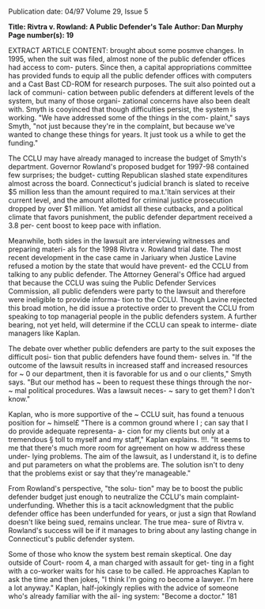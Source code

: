 Publication date: 04/97
Volume 29, Issue 5

**Title: Rivtra v. Rowland: A Public Defender's Tale**
**Author: Dan Murphy**
**Page number(s): 19**

EXTRACT ARTICLE CONTENT:
brought about some posmve changes. In 
1995, when the suit was filed, almost none of 
the public defender offices had access to com-
puters. Since then, a capital appropriations 
committee has provided funds to equip all the 
public defender offices with computers and a 
Cast Bast CD-ROM for research purposes. 
The suit also pointed out a lack of communi-
cation between public defenders at different 
levels of the system, but many of those organi-
zational concerns have also been dealt with. 
Smyth is cooyinced that though difficulties 
persist, the system is working. "We have 
addressed some of the things in the com-
plaint," says Smyth, "not just because they're 
in the complaint, but because we've wanted to 
change these things for years. It just took us a 
while to get the funding." 


The CCLU may have already managed to 
increase the budget of Smyth's department. 
Governor Rowland's proposed budget for 
1997-98 contained few surprises; the budget-
cutting Republican slashed state expenditures 
almost across the board. Connecticut's judicial 
branch is slated to receive $5 million less than 
the amount required to ma.t.'ltain services at 
their current level, and the amount allotted for 
criminal justice prosecution dropped by over 
$1 million. Yet amidst all these cutbacks, and a 
political climate that favors punishment, the 
public defender department received a 3.8 per-
cent boost to keep pace with inflation. 


Meanwhile, both sides in the lawsuit are 
interviewing witnesses and preparing materi-
als for the 1998 Rivtra v. Rowland trial date. 
The most recent development in the case 
came in Jariuary when Justice Lavine refused a 
motion by the state that would have prevent-
ed the CCLU from talking to any public 
defender. The Attorney General's Office had 
argued that because the CCLU was suing the 
Public Defender Services Commission, all 
public defenders were party to the lawsuit and 
therefore were ineligible to provide informa-
tion to the CCLU. Though Lavine rejected 
this broad motion, he did issue a protective 
order to prevent the CCLU from speaking to 
top managerial people in the public defenders 
system. A further bearing, not yet held, will 
determine if the CCLU can speak to interme-
diate managers like Kaplan. 


The debate over whether public defenders 
are party to the suit exposes the difficult posi-
tion that public defenders have found them-
selves in. "If the outcome of the lawsuit results 
in increased staff and increased resources for ~ 
0 
our department, then it is favorable for us and o 
our clients," Smyth says. "But our method has ~ 
been to request these things through the nor- ~ 
mal political procedures. Was a lawsuit neces- ~ 
sary to get them? I don't know." 


Kaplan, who is more supportive of the ~ 
CCLU suit, has found a tenuous position for ~ 
himsel£ "There is a common ground where I ; 
can say that I do provide adequate representa- a-
cion for my clients but only at a tremendous § 
toll to myself and my staff," Kaplan explains. !!!. 
"It seems to me that there's much more room 
for agreement on how w address these under-
lying problems. The aim of the lawsuit, as I 
understand it, is to define and put parameters 
on what the problems are. The solution isn't 
to deny that the problems exist or say that 
they're manageable." 


From Rowland's perspective, "the solu-
tion" may be to boost the public defender 
budget just enough to neutralize the CCLU's 
main complaint-underfunding. Whether 
this is a tacit acknowledgment that the public 
defender office has been underfunded for 
years, or just a sign that Rowland doesn't like 
being sued, remains unclear. The true mea-
sure of Rivtra v. Rowland's success will be if it 
manages to bring about any lasting change in 
Connecticut's public defender system. 


Some of those who know the system best 
remain skeptical. One day outside of Court-
room 4, a man charged with assault for get-
ting in a fight with a co-worker waits for his 
case to be called. He approaches Kaplan to ask 
the time and then jokes, "I think I'm going ro 
become a lawyer. I'm here a lot anyway." 
Kaplan, half-jokingly replies with the advice 
of someone who's already familiar with the ail-
ing system: "Become a doctor." 
181